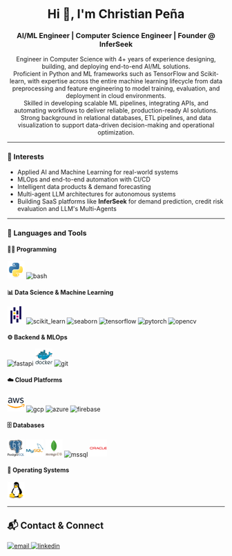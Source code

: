 <h1 align="center">Hi 👋, I'm Christian Peña</h1>
<h3 align="center">AI/ML Engineer | Computer Science Engineer | Founder @ InferSeek</h3>

<p align="center">
Engineer in Computer Science with 4+ years of experience designing, building, and deploying end-to-end AI/ML solutions.<br>
Proficient in Python and ML frameworks such as TensorFlow and Scikit-learn, with expertise across the entire machine learning lifecycle from data preprocessing and feature engineering to model training, evaluation, and deployment in cloud environments.<br>
Skilled in developing scalable ML pipelines, integrating APIs, and automating workflows to deliver reliable, production-ready AI solutions.<br>
Strong background in relational databases, ETL pipelines, and data visualization to support data-driven decision-making and operational optimization.
</p>

---

### 🧠 Interests

- Applied AI and Machine Learning for real-world systems  
- MLOps and end-to-end automation with CI/CD  
- Intelligent data products & demand forecasting  
- Multi-agent LLM architectures for autonomous systems  
- Building SaaS platforms like <strong>InferSeek</strong> for demand prediction, credit risk evaluation and LLM's Multi-Agents  

---

### 🧰 Languages and Tools

<h4>👨‍💻 Programming</h4>
<p>
  <img src="https://raw.githubusercontent.com/devicons/devicon/master/icons/python/python-original.svg" alt="python" width="40" height="40"/>
  <img src="https://www.vectorlogo.zone/logos/gnu_bash/gnu_bash-icon.svg" alt="bash" width="40" height="40"/>
</p>

<h4>📊 Data Science & Machine Learning</h4>
<p>
  <img src="https://raw.githubusercontent.com/devicons/devicon/master/icons/pandas/pandas-original.svg" alt="pandas" width="40" height="40"/>
  <img src="https://upload.wikimedia.org/wikipedia/commons/0/05/Scikit_learn_logo_small.svg" alt="scikit_learn" width="40" height="40"/>
  <img src="https://seaborn.pydata.org/_images/logo-mark-lightbg.svg" alt="seaborn" width="40" height="40"/>
  <img src="https://www.vectorlogo.zone/logos/tensorflow/tensorflow-icon.svg" alt="tensorflow" width="40" height="40"/>
  <img src="https://www.vectorlogo.zone/logos/pytorch/pytorch-icon.svg" alt="pytorch" width="40" height="40"/>
  <img src="https://www.vectorlogo.zone/logos/opencv/opencv-icon.svg" alt="opencv" width="40" height="40"/>
</p>

<h4>⚙️ Backend & MLOps</h4>
<p>
  <img src="https://www.vectorlogo.zone/logos/fastapi/fastapi-icon.svg" alt="fastapi" width="40" height="40"/>
  <img src="https://raw.githubusercontent.com/devicons/devicon/master/icons/docker/docker-original-wordmark.svg" alt="docker" width="40" height="40"/>
  <img src="https://www.vectorlogo.zone/logos/git-scm/git-scm-icon.svg" alt="git" width="40" height="40"/>
</p>

<h4>☁️ Cloud Platforms</h4>
<p>
  <img src="https://raw.githubusercontent.com/devicons/devicon/master/icons/amazonwebservices/amazonwebservices-original-wordmark.svg" alt="aws" width="40" height="40"/>
  <img src="https://www.vectorlogo.zone/logos/google_cloud/google_cloud-icon.svg" alt="gcp" width="40" height="40"/>
  <img src="https://www.vectorlogo.zone/logos/microsoft_azure/microsoft_azure-icon.svg" alt="azure" width="40" height="40"/>
  <img src="https://www.vectorlogo.zone/logos/firebase/firebase-icon.svg" alt="firebase" width="40" height="40"/>
</p>

<h4>🗄️ Databases</h4>
<p>
  <img src="https://raw.githubusercontent.com/devicons/devicon/master/icons/postgresql/postgresql-original-wordmark.svg" alt="postgresql" width="40" height="40"/>
  <img src="https://raw.githubusercontent.com/devicons/devicon/master/icons/mysql/mysql-original-wordmark.svg" alt="mysql" width="40" height="40"/>
  <img src="https://raw.githubusercontent.com/devicons/devicon/master/icons/mongodb/mongodb-original-wordmark.svg" alt="mongodb" width="40" height="40"/>
  <img src="https://www.svgrepo.com/show/303229/microsoft-sql-server-logo.svg" alt="mssql" width="40" height="40"/>
  <img src="https://raw.githubusercontent.com/devicons/devicon/master/icons/oracle/oracle-original.svg" alt="oracle" width="40" height="40"/>
</p>

<h4>🐧 Operating Systems</h4>
<p>
  <img src="https://raw.githubusercontent.com/devicons/devicon/master/icons/linux/linux-original.svg" alt="linux" width="40" height="40"/>
</p>

---

## 📬 Contact & Connect

<p align="left">
  <a href="mailto:christian.valladaresp@gmail.com" target="_blank">
    <img src="https://img.shields.io/badge/email-EA4335?style=for-the-badge&logo=gmail&logoColor=white" alt="email" />
  </a>
  <a href="https://www.linkedin.com/in/christian-vp/" target="_blank">
    <img src="https://img.shields.io/badge/LinkedIn-0A66C2?style=for-the-badge&logo=linkedin&logoColor=white" alt="linkedin" />
  </a>
</p>


